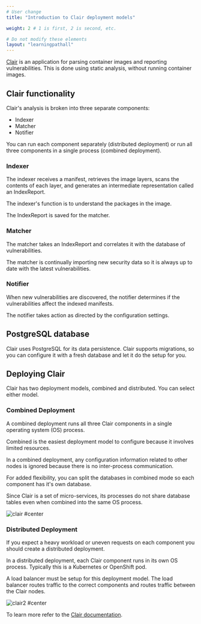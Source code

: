```yaml
---
# User change
title: "Introduction to Clair deployment models"

weight: 2 # 1 is first, 2 is second, etc.

# Do not modify these elements
layout: "learningpathall"
---
```


[Clair](https://github.com/quay/clair) is an application for parsing container images and reporting vulnerabilities. This is done using static analysis, without running container images. 

## Clair functionality

Clair's analysis is broken into three separate components:

- Indexer
- Matcher
- Notifier

You can run each component separately (distributed deployment) or run all three components in a single process (combined deployment). 

### Indexer

The indexer receives a manifest, retrieves the image layers, scans the contents of each layer, and generates an intermediate representation called an IndexReport. 

The indexer's function is to understand the packages in the image.

The IndexReport is saved for the matcher. 

### Matcher

The matcher takes an IndexReport and correlates it with the database of vulnerabilities.

The matcher is continually importing new security data so it is always up to date with the latest vulnerabilities. 

### Notifier

When new vulnerabilities are discovered, the notifier determines if the vulnerabilities affect the indexed manifests. 

The notifier takes action as directed by the configuration settings.

## PostgreSQL database

Clair uses PostgreSQL for its data persistence. Clair supports migrations, so you can configure it with a fresh database and let it do the setup for you.

## Deploying Clair

Clair has two deployment models, combined and distributed. You can select either model. 

### Combined Deployment

A combined deployment runs all three Clair components in a single operating system (OS) process. 

Combined is the easiest deployment model to configure because it involves limited resources. 

In a combined deployment, any configuration information related to other nodes is ignored because there is no inter-process communication. 

For added flexibility, you can split the databases in combined mode so each component has it's own database.

Since Clair is a set of micro-services, its processes do not share database tables even when combined into the same OS process.

![clair #center](https://github.com/ArmDeveloperEcosystem/arm-learning-paths/assets/40816837/4a484dd2-dd78-42f5-a8b9-c6abb0ede6cb)

### Distributed Deployment

If you expect a heavy workload or uneven requests on each component you should create a distributed deployment.

In a distributed deployment, each Clair component runs in its own OS process. Typically this is a Kubernetes or OpenShift pod.

A load balancer must be setup for this deployment model. The load balancer routes traffic to the correct components and routes traffic between the Clair nodes.

![clair2 #center](https://github.com/ArmDeveloperEcosystem/arm-learning-paths/assets/71631645/1edd1e57-2704-4554-9308-3c8c6d2675b7)

To learn more refer to the [Clair documentation](https://quay.github.io/clair/whatis.html#what-is-clair).

